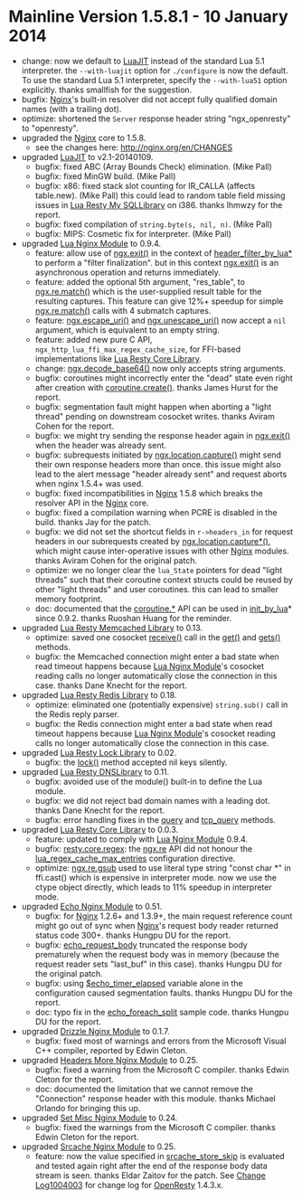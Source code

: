 <!---
    @title         Change Log1005008
    @creator       Yichun Zhang
    @created       2014-01-10 22:59 GMT
    @modifier      YichunZhang
    @modified      2014-01-11 21:36 GMT
    @changes       57
--->


#  Mainline Version 1.5.8.1 - 10 January 2014
* change: now we default to [LuaJIT](luajit/) instead of the standard Lua 5.1 interpreter. the `--with-luajit` option for `./configure` is now the default. To use the standard Lua 5.1 interpreter, specify the `--with-lua51` option explicitly. thanks smallfish for the suggestion.
* bugfix: [Nginx](nginx/)'s built-in resolver did not accept fully qualified domain names (with a trailing dot).
* optimize: shortened the `Server` response header string "ngx_openresty" to "openresty".
* upgraded the [Nginx](nginx/) core to 1.5.8.
    * see the changes here: http://nginx.org/en/CHANGES
* upgraded [LuaJIT](luajit/) to v2.1-20140109.
    * bugfix: fixed ABC (Array Bounds Check) elimination. (Mike Pall)
    * bugfix: fixed MinGW build. (Mike Pall)
    * bugfix: x86: fixed stack slot counting for IR_CALLA (affects table.new). (Mike Pall) this could lead to random table field missing issues in [Lua Resty My SQLLibrary](lua-resty-mysql-library/) on i386. thanks lhmwzy for the report.
    * bugfix: fixed compilation of `string.byte(s, nil, n)`. (Mike Pall)
    * bugfix: MIPS: Cosmetic fix for interpreter. (Mike Pall)
* upgraded [Lua Nginx Module](lua-nginx-module/) to 0.9.4.
    * feature: allow use of [ngx.exit()](https://github.com/chaoslawful/lua-nginx-module#ngxexit) in the context of [header_filter_by_lua*](https://github.com/chaoslawful/lua-nginx-module#header_filter_by_lua) to perform a "filter finalization". but in this context [ngx.exit()](https://github.com/chaoslawful/lua-nginx-module#ngxexit) is an asynchronous operation and returns immediately.
    * feature: added the optional 5th argument, "res_table", to [ngx.re.match()](https://github.com/chaoslawful/lua-nginx-module#ngxrematch) which is the user-supplied result table for the resulting captures. This feature can give 12%+ speedup for simple [ngx.re.match()](https://github.com/chaoslawful/lua-nginx-module#ngxrematch) calls with 4 submatch captures.
    * feature: [ngx.escape_uri()](https://github.com/chaoslawful/lua-nginx-module#ngxescape_uri) and [ngx.unescape_uri()](https://github.com/chaoslawful/lua-nginx-module#ngxunescape_uri) now accept a `nil` argument, which is equivalent to an empty string.
    * feature: added new pure C API, `ngx_http_lua_ffi_max_regex_cache_size`, for FFI-based implementations like [Lua Resty Core Library](lua-resty-core-library/).
    * change: [ngx.decode_base64()](https://github.com/chaoslawful/lua-nginx-module#ngxdecode_base64) now only accepts string arguments.
    * bugfix: coroutines might incorrectly enter the "dead" state even right after creation with [coroutine.create()](https://github.com/chaoslawful/lua-nginx-module#coroutinecreate). thanks James Hurst for the report.
    * bugfix: segmentation fault might happen when aborting a "light thread" pending on downstream cosocket writes. thanks Aviram Cohen for the report.
    * bugfix: we might try sending the response header again in [ngx.exit()](https://github.com/chaoslawful/lua-nginx-module#ngxexit) when the header was already sent.
    * bugfix: subrequests initiated by [ngx.location.capture()](https://github.com/chaoslawful/lua-nginx-module#ngxlocationcapture) might send their own response headers more than once. this issue might also lead to the alert message "header already sent" and request aborts when nginx 1.5.4+ was used.
    * bugfix: fixed incompatibilities in [Nginx](nginx/) 1.5.8 which breaks the resolver API in the [Nginx](nginx/) core.
    * bugfix: fixed a compilation warning when PCRE is disabled in the build. thanks Jay for the patch.
    * bugfix: we did not set the shortcut fields in `r->headers_in` for request headers in our subrequests created by [ngx.location.capture*()](https://github.com/chaoslawful/lua-nginx-module#ngxlocationcapture), which might cause inter-operative issues with other [Nginx](nginx/) modules. thanks Aviram Cohen for the original patch.
    * optimize: we no longer clear the `lua_State` pointers for dead "light threads" such that their coroutine context structs could be reused by other "light threads" and user coroutines. this can lead to smaller memory footprint.
    * doc: documented that the [coroutine.*](https://github.com/chaoslawful/lua-nginx-module#coroutinecreate) API can be used in [init_by_lua](https://github.com/chaoslawful/lua-nginx-module#init_by_lua)* since 0.9.2. thanks Ruoshan Huang for the reminder.
* upgraded [Lua Resty Memcached Library](lua-resty-memcached-library/) to 0.13.
    * optimize: saved one cosocket [receive()](https://github.com/chaoslawful/lua-nginx-module#tcpsockreceive) call in the [get()](https://github.com/agentzh/lua-resty-memcached#get) and [gets()](https://github.com/agentzh/lua-resty-memcached#gets) methods.
    * bugfix: the Memcached connection might enter a bad state when read timeout happens because [Lua Nginx Module](lua-nginx-module/)'s cosocket reading calls no longer automatically close the connection in this case. thanks Dane Knecht for the report.
* upgraded [Lua Resty Redis Library](lua-resty-redis-library/) to 0.18.
    * optimize: eliminated one (potentially expensive) `string.sub()` call in the Redis reply parser.
    * bugfix: the Redis connection might enter a bad state when read timeout happens because [Lua Nginx Module](lua-nginx-module/)'s cosocket reading calls no longer automatically close the connection in this case.
* upgraded [Lua Resty Lock Library](lua-resty-lock-library/) to 0.02.
    * bugfix: the [lock()](https://github.com/agentzh/lua-resty-lock#lock) method accepted nil keys silently.
* upgraded [Lua Resty DNSLibrary](lua-resty-dns-library/) to 0.11.
    * bugfix: avoided use of the module() built-in to define the Lua module.
    * bugfix: we did not reject bad domain names with a leading dot. thanks Dane Knecht for the report.
    * bugfix: error handling fixes in the [query](https://github.com/agentzh/lua-resty-dns#query) and [tcp_query](https://github.com/agentzh/lua-resty-dns#tcp_query) methods.
* upgraded [Lua Resty Core Library](lua-resty-core-library/) to 0.0.3.
    * feature: updated to comply with [Lua Nginx Module](lua-nginx-module/) 0.9.4.
    * bugfix: [resty.core.regex](https://github.com/agentzh/lua-resty-core#restycoreregex): the [ngx.re](https://github.com/chaoslawful/lua-nginx-module#ngxrematch) API did not honour the [lua_regex_cache_max_entries](https://github.com/chaoslawful/lua-nginx-module#lua_regex_cache_max_entries) configuration directive.
    * optimize: [ngx.re.gsub](https://github.com/chaoslawful/lua-nginx-module#ngxregsub) used to use literal type string "const char *" in ffi.cast() which is expensive in interpreter mode. now we use the ctype object directly, which leads to 11% speedup in interpreter mode.
* upgraded [Echo Nginx Module](echo-nginx-module/) to 0.51.
    * bugfix: for [Nginx](nginx/) 1.2.6+ and 1.3.9+, the main request reference count might go out of sync when [Nginx](nginx/)'s request body reader returned status code 300+. thanks Hungpu DU for the report.
    * bugfix: [echo_request_body](https://github.com/agentzh/echo-nginx-module#echo_request_body) truncated the response body prematurely when the request body was in memory (because the request reader sets "last_buf" in this case). thanks Hungpu DU for the original patch.
    * bugfix: using [$echo_timer_elapsed](https://github.com/agentzh/echo-nginx-module#echo_timer_elapsed) variable alone in the configuration caused segmentation faults. thanks Hungpu DU for the report.
    * doc: typo fix in the [echo_foreach_split](https://github.com/agentzh/echo-nginx-module#echo_foreach_split) sample code. thanks Hungpu DU for the report.
* upgraded [Drizzle Nginx Module](drizzle-nginx-module/) to 0.1.7.
    * bugfix: fixed most of warnings and errors from the Microsoft Visual C++ compiler, reported by Edwin Cleton.
* upgraded [Headers More Nginx Module](headers-more-nginx-module/) to 0.25.
    * bugfix: fixed a warning from the Microsoft C compiler. thanks Edwin Cleton for the report.
    * doc: documented the limitation that we cannot remove the "Connection" response header with this module. thanks Michael Orlando for bringing this up.
* upgraded [Set Misc Nginx Module](set-misc-nginx-module/) to 0.24.
    * bugfix: fixed the warnings from the Microsoft C compiler. thanks Edwin Cleton for the report.
* upgraded [Srcache Nginx Module](srcache-nginx-module/) to 0.25.
    * feature: now the value specified in [srcache_store_skip](https://github.com/agentzh/srcache-nginx-module#srcache_store_skip) is evaluated and tested again right after the end of the response body data stream is seen. thanks Eldar Zaitov for the patch.
See [Change Log1004003](change-log-1004003/) for change log for [OpenResty](openresty/) 1.4.3.x.
